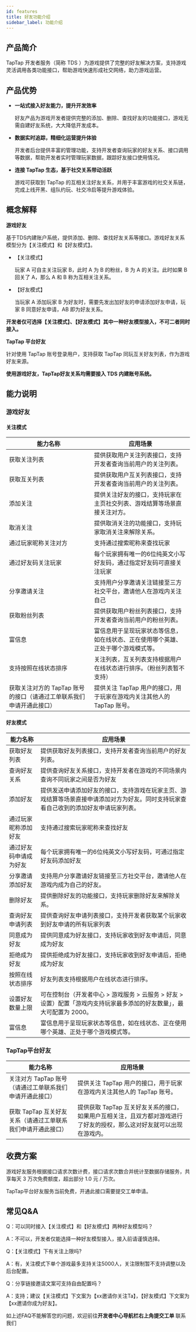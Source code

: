 ```yaml
---
id: features
title: 好友功能介绍
sidebar_label: 功能介绍
---
```


## 产品简介

TapTap 开发者服务（简称 TDS ）为游戏提供了完整的好友解决方案，支持游戏灵活调用各类功能接口，帮助游戏快速形成社交网络，助力游戏运营。

## 产品优势

- **一站式接入好友能力，提升开发效率**

    好友产品为游戏开发者提供完整的添加、删除、查找好友的功能接口，游戏无需自建好友系统，大大降低开发成本。

- **数据实时追踪，精细化运营提升体验**

    开发者后台提供丰富的管理功能，支持开发者查询玩家的好友关系、接口调用等数据，帮助开发者实时管理玩家数据，跟踪好友接口使用情况。

- **连接 TapTap 生态，基于社交关系带动活跃**

    游戏可获取到 TapTap 的互相关注好友关系，并用于丰富游戏的社交关系链，完成上线开黑、组队约玩、社交冷启等提升游戏体验。



## 概念解释

**游戏好友**

基于TDS内建账户系统，提供添加、删除、查找好友关系等接口。游戏好友关系模型分为【关注模式】和【好友模式】。

- 【关注模式】

    玩家 A 可自主关注玩家 B，此时 A 为 B 的粉丝，B 为 A 的关注。此时如果 B 回关了 A，那么 A 和 B 称为互相关注关系。

- 【好友模式】

    当玩家 A 添加玩家 B 为好友时，需要先发出加好友的申请添加好友申请，玩家 B 同意好友申请，AB 即为好友关系。

**开发者仅可选择【关注模式】、【好友模式】其中一种好友模型接入，不可二者同时接入。**

**TapTap 平台好友**

针对使用 TapTap 账号登录用户，支持获取 TapTap 同玩互关好友列表，作为游戏好友来源。

**使用游戏好友，TapTap好友关系均需要接入 TDS 内建账号系统。**

## 能力说明

### 游戏好友

#### 关注模式

| **能力名称**                                                 | **应用场景**                                                 |
| ------------------------------------------------------------ | ------------------------------------------------------------ |
| 获取关注列表                                                 | 提供获取用户关注列表接口，支持开发者查询当前用户的关注列表。 |
| 获取互关列表                                                 | 提供获取用户互关列表接口，支持开发者查询当前用户的关注列表。 |
| 添加关注                                                     | 提供关注好友的接口，支持玩家在主页社交列表、游戏结算等场景直接关注对方。 |
| 取消关注                                                     | 提供取消关注的功能接口，支持玩家取消关注来解除关系。         |
| 通过玩家昵称关注对方  | 支持通过搜索昵称来查找玩家                               |
| 通过好友码关注玩家 | 每个玩家拥有唯一的6位纯英文小写好友码，通过指定好友码可直接关注玩家  |
| 分享邀请关注                                                 | 支持用户分享邀请关注链接至三方社交平台，邀请他人在游戏内关注自己 |
| 获取粉丝列表                                                 | 提供获取用户粉丝列表接口，支持开发者查询当前用户的粉丝列表。 |
| 富信息                                                       | 富信息用于呈现玩家状态等信息，如在线状态、正在使用哪个英雄、正处于哪个游戏模式等。 |
| 支持按照在线状态排序                                         | 关注列表，互关列表支持根据用户在线状态进行排序。（粉丝列表暂不支持） |
| 获取关注对方的 TapTap 账号的接口（请通过工单联系我们申请开通此接口） | 提供关注 TapTap 用户的接口，用于玩家在游戏内关注其他人的 TapTap 账号。 |

#### 好友模式

| **能力名称**           | **应用场景**                                                 |
| ---------------------- | ------------------------------------------------------------ |
| 获取好友列表           | 提供获取好友列表接口，支持开发者查询当前用户的好友列表。     |
| 查询好友关系           | 提供查询好友关系接口，支持开发者在游戏的不同场景内查询不同玩家之间是否为好友 |
| 添加好友               | 提供发送申请添加好友的接口，支持游戏在玩家主页、游戏结算等场景直接申请添加对方为好友。同时支持玩家查看自己收到的添加好友申请玩家列表。 |
| 通过玩家昵称添加好友   | 支持通过搜索玩家昵称来查找好友                               |
| 通过好友码申请成为好友 | 每个玩家拥有唯一的6位纯英文小写好友码，可通过指定好友码添加好友  |
| 分享邀请添加好友       | 支持用户分享邀请好友链接至三方社交平台，邀请他人在游戏内成为自己的好友。 |
| 删除好友               | 提供删除好友的功能接口，支持玩家删除好友来解除关系。         |
| 查询好友申请列表       | 提供查询好友申请列表接口，支持开发者获取某个玩家收到好友申请的所有玩家列表 |
| 同意成为好友           | 提供同意成为好友接口，支持玩家收到好友申请后，同意成为好友   |
| 拒绝成为好友           | 提供拒绝成为好友接口，支持玩家收到好友申请后，拒绝成为好友   |
| 按照在线状态排序       | 好友列表支持根据用户在线状态进行排序。                       |
| 设置好友数量上限       | 可在控制台（开发者中心 > 游戏服务 > 云服务 > 好友 > 设置）配置「游戏内支持玩家最多添加的好友数量」，最大可配置为 2000。 |
| 富信息                 | 富信息用于呈现玩家状态等信息，如在线状态、正在使用哪个英雄、正处于哪个游戏模式等。 |



### TapTap平台好友

| **能力名称**                                                 | **应用场景**                                                 |
| ------------------------------------------------------------ | ------------------------------------------------------------ |
| 关注对方 TapTap 账号（请通过工单联系我们申请开通此接口） | 提供关注 TapTap 用户的接口，用于玩家在游戏内关注其他人的 TapTap 账号。 |
| 获取 TapTap 互关好友关系（请通过工单联系我们申请开通此接口） | 提供获取 TapTap 互关好友关系的接口，如果用户互相关注，且双方都对游戏进行了好友的授权，那么这对好友就可以出现在游戏内。 |

## 收费方案

游戏好友服务根据接口请求次数计费，接口请求次数合并统计至数据存储服务，共享每天 3 万次免费额度，超出部分 1.0 元 / 万次。

TapTap平台好友服务当前免费，开通此接口需要提交工单申请。



## 常见Q&A

Q：可以同时接入【关注模式】和【好友模式】两种好友模型吗？

A：不可以，开发者仅能选择一种好友模型接入，接入前请谨慎选择。


Q：【关注模式】下有关注上限吗?

A：有，关注模式下单个游戏最多支持关注5000人，关注限制暂不支持调整以及后台配置。

Q：分享链接邀请文案可支持自由配置吗？

A：支持；建议【关注模式】下文案为【xx邀请你关注Ta】，【好友模式】下文案为【xx邀请你成为好友】。

如上述FAQ不能解答您的问题，欢迎前往**开发者中心导航栏右上角提交工单** 联系我们
